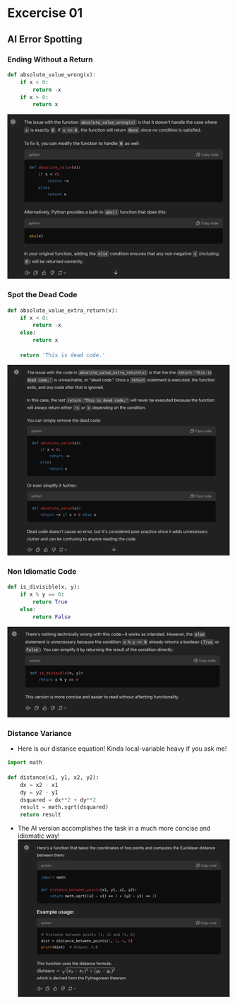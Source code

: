 # Excercise 01

## AI Error Spotting

### Ending Without a Return
```python
def absolute_value_wrong(x):
    if x < 0:
        return -x
    if x > 0:
        return x
```
![No Return Response](images/SpotNoReturn.png)

### Spot the Dead Code
```python
def absolute_value_extra_return(x):
    if x < 0:
        return -x
    else:
        return x
    
    return 'This is dead code.'
```
![Dead Code Response](images/DeadCodeResponse.png)

### Non Idiomatic Code
```python
def is_divisible(x, y):
    if x % y == 0:
        return True
    else:
        return False
```
![Idiomatic Response](images/IdiomaticResponse.png)

### Distance Variance
* Here is our distance equation! Kinda local-variable heavy if you ask me!
```python
import math

def distance(x1, y1, x2, y2):
    dx = x2 - x1
    dy = y2 - y1
    dsquared = dx**2 + dy**2
    result = math.sqrt(dsquared)
    return result
```
* The AI version accomplishes the task in a much more concise and idiomatic way!
![AI Distance, not so Far Apart](images/distance.png)